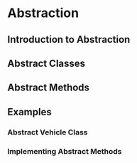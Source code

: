 # Abstraction

## Introduction to Abstraction

## Abstract Classes

## Abstract Methods

## Examples

### Abstract Vehicle Class

### Implementing Abstract Methods
